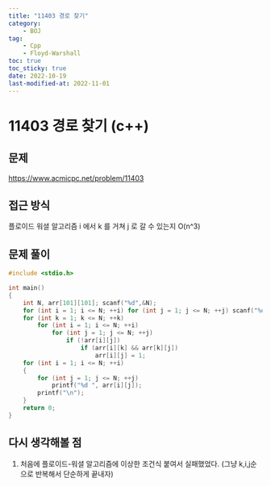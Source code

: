 ```yaml
---
title: "11403 경로 찾기"
category:
    - BOJ
tag:
    - Cpp
    - Floyd-Warshall
toc: true
toc_sticky: true
date: 2022-10-19
last-modified-at: 2022-11-01
---
```


# 11403 경로 찾기 (c++)

## 문제
https://www.acmicpc.net/problem/11403

## 접근 방식
플로이드 워셜 알고리즘
i 에서 k 를 거쳐 j 로 갈 수 있는지 O(n^3)


## 문제 풀이
```c++
#include <stdio.h>

int main()
{
    int N, arr[101][101]; scanf("%d",&N);
    for (int i = 1; i <= N; ++i) for (int j = 1; j <= N; ++j) scanf("%d", &arr[i][j]);
    for (int k = 1; k <= N; ++k)
        for (int i = 1; i <= N; ++i)
            for (int j = 1; j <= N; ++j)
                if (!arr[i][j])
                    if (arr[i][k] && arr[k][j])
                        arr[i][j] = 1;
    for (int i = 1; i <= N; ++i)
    {
        for (int j = 1; j <= N; ++j)
            printf("%d ", arr[i][j]);
        printf("\n");
    }
    return 0;
}
```

## 다시 생각해볼 점
1. 처음에 플로이드-워셜 알고리즘에 이상한 조건식 붙여서 실패했었다. (그냥 k,i,j순으로 반복해서 단순하게 끝내자)